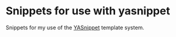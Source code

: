 # Snippets for use with yasnippet

Snippets for my use of the [YASnippet](https://github.com/joaotavora/yasnippet) template system.
